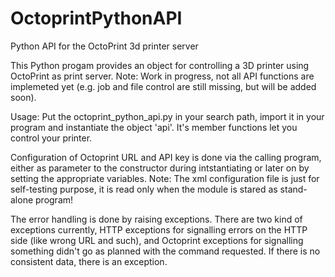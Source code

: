 # OctoprintPythonAPI
Python API for the OctoPrint 3d printer server

This Python progam provides an object for controlling a 3D printer using OctoPrint as print server. Note: Work in progress, not all API functions are implemeted yet (e.g. job and file control are still missing, but will be added soon).

Usage: Put the octoprint_python_api.py in your search path, import it in your program and instantiate the object 'api'. It's member functions let you control your printer.

Configuration of Octoprint URL and API key is done via the calling program, either as parameter to the constructor during intstantiating or later on by setting the appropriate variables. Note: The xml configuration file is just for self-testing purpose, it is read only when the module is stared as stand-alone program!

The error handling is done by raising exceptions. There are two kind of exceptions currently, HTTP exceptions for signalling errors on the HTTP side (like wrong URL and such), and Octoprint exceptions for signalling something didn't go as planned with the command requested. If there is no consistent data, there is an exception.
